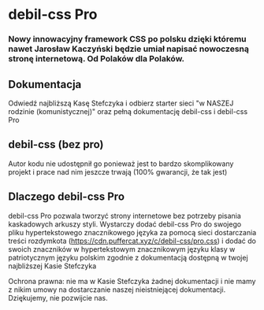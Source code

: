 # debil-css Pro
### Nowy innowacyjny framework CSS po polsku dzięki któremu nawet Jarosław Kaczyński będzie umiał napisać nowoczesną stronę internetową. Od Polaków dla Polaków.

## Dokumentacja
Odwiedź najbliższą Kasę Stefczyka i odbierz starter sieci "w NASZEJ rodzinie (komunistycznej)" oraz pełną dokumentację debil-css i debil-css Pro

## debil-css (bez pro)
Autor kodu nie udostępnił go ponieważ jest to bardzo skomplikowany projekt i prace nad nim jeszcze trwają (100% gwarancji, że tak jest)

## Dlaczego debil-css Pro
debil-css Pro pozwala tworzyć strony internetowe bez potrzeby pisania kaskadowych arkuszy styli. Wystarczy dodać debil-css Pro do swojego pliku hypertekstowego znacznikowego języka za pomocą sieci dostarczania treści rozdymkota (https://cdn.puffercat.xyz/c/debil-css/pro.css) i dodać do swoich znaczników w hypertekstowym znacznikowym języku klasy w patriotycznym języku polskim zgodnie z dokumentacją dostępną w twojej najbliższej Kasie Stefczyka

Ochrona prawna: nie ma w Kasie Stefczyka żadnej dokumentacji i nie mamy z nikim umowy na dostarczanie naszej nieistniejącej dokumentacji. Dziękujemy, nie pozwijcie nas.